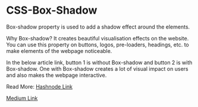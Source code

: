 # CSS-Box-Shadow

Box-shadow property is used to add a shadow effect around the elements.

Why Box-shadow?
It creates beautiful visualisation effects on the website. You can use this property on buttons, logos, pre-loaders, headings, etc. to make elements of the webpage noticeable.

In the below article link, button 1 is without Box-shadow and button 2 is with Box-shadow. One with Box-shadow creates a lot of visual impact on users and also makes the webpage interactive.

Read More:
[Hashnode Link](https://journey2022.hashnode.dev/make-your-website-stand-out-with-css-box-shadow)

[Medium Link](https://medium.com/@poonamsoni_1005/make-your-website-stand-out-with-css-box-shadow-9c97f5cc3099)